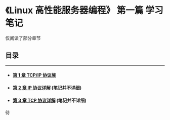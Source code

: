 # 《Linux 高性能服务器编程》 第一篇 学习笔记

仅阅读了部分章节

## 目录

***

+ #### [第 1 章 TCP/IP 协议族](01TCPIP协议族.md)

+ #### [第 2 章 IP 协议详解](02IP协议详解.md) (笔记并不详细)

+ #### [第 3 章 TCP 协议详解](03TCP协议详解.md) (笔记并不详细)

待